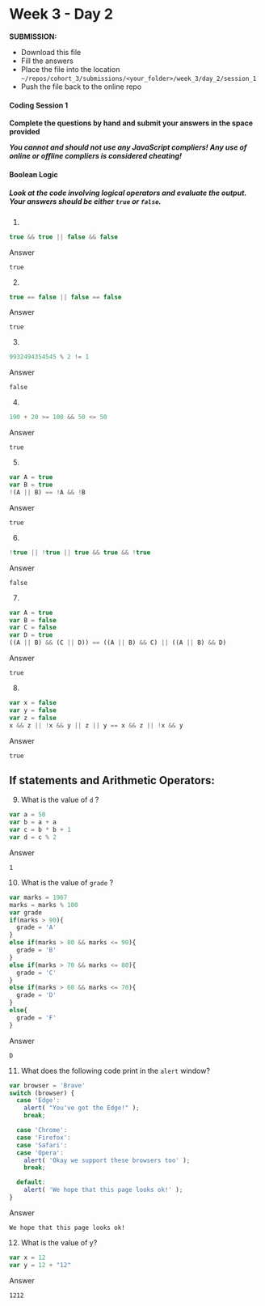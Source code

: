 # Week 3 - Day 2

**SUBMISSION:**
- Download this file
- Fill the answers
- Place the file into the location `~/repos/cohort_3/submissions/<your_folder>/week_3/day_2/session_1` 
- Push the file  back to the online repo

#### Coding Session 1

**Complete the questions by hand and submit your answers in the space provided**  

***You cannot and should not use any JavaScript compliers! Any use of online or offline compliers is considered cheating!***

#### Boolean Logic
##### Look at the code involving logical operators and evaluate the output. Your answers should be either `true` or `false`.
1. 
```javascript
true && true || false && false
```
Answer

```
true
```
2. 
```javascript
true == false || false == false
```
Answer

```
true
```
3. 

```javascript
9932494354545 % 2 != 1 
```
Answer

```
false
```
4. 
```javascript
190 + 20 >= 100 && 50 <= 50
```
Answer

```
true
```
5. 
```javascript
var A = true
var B = true 
!(A || B) == !A && !B
```
Answer

```
true
```
6. 
```javascript
!true || !true || true && true && !true
```
Answer

```
false
```
7.
```javascript
var A = true 
var B = false
var C = false 
var D = true
((A || B) && (C || D)) == ((A || B) && C) || ((A || B) && D)
```
Answer

```
true
```
8. 
```javascript
var x = false
var y = false 
var z = false
x && z || !x && y || z || y == x && z || !x && y
```
Answer

```
true
```
## If statements and Arithmetic Operators: 
9. What is the value of `d` ?
```javascript
var a = 50
var b = a + a
var c = b * b + 1
var d = c % 2
```
Answer

```
1
```
10. What is the value of `grade` ? 
```javascript
var marks = 1967
marks = marks % 100
var grade
if(marks > 90){
  grade = 'A'
}
else if(marks > 80 && marks <= 90){
  grade = 'B'
}
else if(marks > 70 && marks <= 80){
  grade = 'C'
}
else if(marks > 60 && marks <= 70){
  grade = 'D'
}
else{
  grade = 'F'
}
```
Answer

```
D
```
11. What does the following code print in the `alert` window?  
```javascript
var browser = 'Brave'
switch (browser) {
  case 'Edge':
    alert( "You've got the Edge!" );
    break;

  case 'Chrome':
  case 'Firefox':
  case 'Safari':
  case 'Opera':
    alert( 'Okay we support these browsers too' );
    break;

  default:
    alert( 'We hope that this page looks ok!' );
}
```
Answer

```
We hope that this page looks ok!
```
12. What is the value of y?
```javascript
var x = 12 
var y = 12 + "12"
```
Answer

```
1212
```
